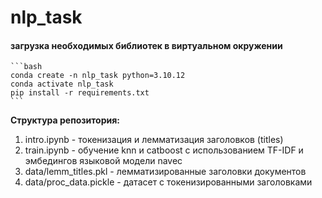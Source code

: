 # nlp_task
#### загрузка необходимых библиотек в виртуальном окружении

    ```bash
    conda create -n nlp_task python=3.10.12
    conda activate nlp_task
    pip install -r requirements.txt
    ```

__Структура репозитория:__
1. intro.ipynb - токенизация и лемматизация заголовков (titles)
2. train.ipynb - обучение knn и catboost с использованием TF-IDF и эмбедингов языковой модели navec
3. data/lemm_titles.pkl  - лемматизированные заголовки документов
4. data/proc_data.pickle - датасет с токенизированными заголовками
